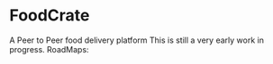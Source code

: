 # FoodCrate
A Peer to Peer food delivery platform  This is still a very early work in progress.  RoadMaps:
